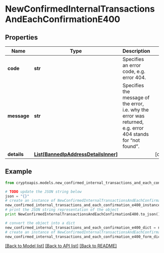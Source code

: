 # NewConfirmedInternalTransactionsAndEachConfirmationE400


## Properties
Name | Type | Description | Notes
------------ | ------------- | ------------- | -------------
**code** | **str** | Specifies an error code, e.g. error 404. | 
**message** | **str** | Specifies the message of the error, i.e. why the error was returned, e.g. error 404 stands for “not found”. | 
**details** | [**List[BannedIpAddressDetailsInner]**](BannedIpAddressDetailsInner.md) |  | [optional] 

## Example

```python
from cryptoapis.models.new_confirmed_internal_transactions_and_each_confirmation_e400 import NewConfirmedInternalTransactionsAndEachConfirmationE400

# TODO update the JSON string below
json = "{}"
# create an instance of NewConfirmedInternalTransactionsAndEachConfirmationE400 from a JSON string
new_confirmed_internal_transactions_and_each_confirmation_e400_instance = NewConfirmedInternalTransactionsAndEachConfirmationE400.from_json(json)
# print the JSON string representation of the object
print NewConfirmedInternalTransactionsAndEachConfirmationE400.to_json()

# convert the object into a dict
new_confirmed_internal_transactions_and_each_confirmation_e400_dict = new_confirmed_internal_transactions_and_each_confirmation_e400_instance.to_dict()
# create an instance of NewConfirmedInternalTransactionsAndEachConfirmationE400 from a dict
new_confirmed_internal_transactions_and_each_confirmation_e400_form_dict = new_confirmed_internal_transactions_and_each_confirmation_e400.from_dict(new_confirmed_internal_transactions_and_each_confirmation_e400_dict)
```
[[Back to Model list]](../README.md#documentation-for-models) [[Back to API list]](../README.md#documentation-for-api-endpoints) [[Back to README]](../README.md)



